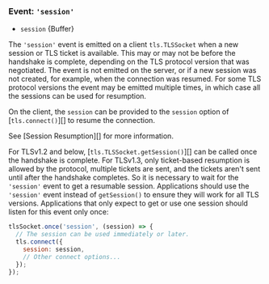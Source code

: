 ### Event: `'session'`

<!-- YAML
added: v11.10.0
-->

* `session` {Buffer}

The `'session'` event is emitted on a client `tls.TLSSocket` when a new session
or TLS ticket is available. This may or may not be before the handshake is
complete, depending on the TLS protocol version that was negotiated. The event
is not emitted on the server, or if a new session was not created, for example,
when the connection was resumed. For some TLS protocol versions the event may be
emitted multiple times, in which case all the sessions can be used for
resumption.

On the client, the `session` can be provided to the `session` option of
[`tls.connect()`][] to resume the connection.

See [Session Resumption][] for more information.

For TLSv1.2 and below, [`tls.TLSSocket.getSession()`][] can be called once
the handshake is complete. For TLSv1.3, only ticket-based resumption is allowed
by the protocol, multiple tickets are sent, and the tickets aren't sent until
after the handshake completes. So it is necessary to wait for the
`'session'` event to get a resumable session. Applications
should use the `'session'` event instead of `getSession()` to ensure
they will work for all TLS versions. Applications that only expect to
get or use one session should listen for this event only once:

```js
tlsSocket.once('session', (session) => {
  // The session can be used immediately or later.
  tls.connect({
    session: session,
    // Other connect options...
  });
});
```

